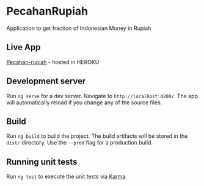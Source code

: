 # PecahanRupiah

Application to get fraction of Indonesian Money in Rupiah

## Live App

[Pecahan-rupiah](https://pecahan-rupiah.herokuapp.com/) - hosted in HEROKU

## Development server

Run `ng serve` for a dev server. Navigate to `http://localhost:4200/`. The app will automatically reload if you change any of the source files.

## Build

Run `ng build` to build the project. The build artifacts will be stored in the `dist/` directory. Use the `--prod` flag for a production build.

## Running unit tests

Run `ng test` to execute the unit tests via [Karma](https://karma-runner.github.io).
